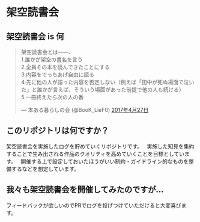 # 架空読書会

## 架空読書会 is 何

<blockquote class="twitter-tweet" data-lang="ja"><p lang="ja" dir="ltr">架空読書会とは――、<br>1.誰かが架空の書名を言う<br>2.全員その本を読んできたことにする<br>3.内容をでっちあげ自由に語る<br>4.先に他の人が語った内容を否定しない（例えば「田中が死ぬ場面で泣いた」と誰かが言えば、そういう場面があった前提で他の人も続ける）<br>5.一冊終えたら次の人の番</p>&mdash; 本ある暮らしの会 (@BooK_LieF0) <a href="https://twitter.com/BooK_LieF0/status/857523283855409152">2017年4月27日</a></blockquote>

## このリポジトリは何ですか？

架空読書会を実施したログを貯めていくリポジトリです。  
実施した知見を集約することで生み出される作品のクオリティを高めていくことを目標としています。  
開催する上で設定しておいたほうがいい制約・ガイドライン的なものを整備するなどを想定しています。

## 我々も架空読書会を開催してみたのですが…

フィードバックが欲しいのでPRでログを投げつけていただけると大変喜びます。
